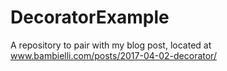 # DecoratorExample
A repository to pair with my blog post, located at www.bambielli.com/posts/2017-04-02-decorator/
